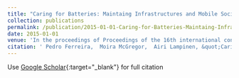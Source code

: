 ```yaml
---
title: "Caring for Batteries: Maintaing Infrastructures and Mobile Social Contexts"
collection: publications
permalink: /publication/2015-01-01-Caring-for-Batteries-Maintaing-Infrastructures-and-Mobile-Social-Contexts
date: 2015-01-01
venue: 'In the proceedings of Proceedings of the 16th international conference on Human-computer interaction with mobile devices and services'
citation: ' Pedro Ferreira,  Moira McGregor,  Airi Lampinen, &quot;Caring for Batteries: Maintaing Infrastructures and Mobile Social Contexts.&quot; In the proceedings of Proceedings of the 16th international conference on Human-computer interaction with mobile devices and services, 2015.'
---
```

Use [Google Scholar](https://scholar.google.com/scholar?q=Caring+for+Batteries:+Maintaing+Infrastructures+and+Mobile+Social+Contexts){:target="_blank"} for full citation